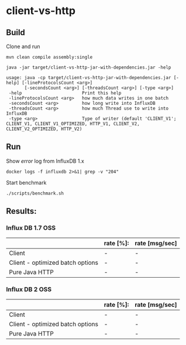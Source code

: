 # client-vs-http

## Build

Clone and run

```shell script
mvn clean compile assembly:single
```                                                            

```shell script
java -jar target/client-vs-http-jar-with-dependencies.jar -help    

usage: java -cp target/client-vs-http-jar-with-dependencies.jar [-help] [-lineProtocolsCount <arg>] 
       [-secondsCount <arg>] [-threadsCount <arg>] [-type <arg>]
 -help                       Print this help
 -lineProtocolsCount <arg>   how much data writes in one batch
 -secondsCount <arg>         how long write into InfluxDB
 -threadsCount <arg>         how much Thread use to write into InfluxDB
 -type <arg>                 Type of writer (default 'CLIENT_V1'; CLIENT_V1, CLIENT_V1_OPTIMIZED, HTTP_V1, CLIENT_V2, CLIENT_V2_OPTIMIZED, HTTP_V2)
```          

## Run

Show _error_ log from InfluxDB 1.x

```shell script
docker logs -f influxdb 2>&1| grep -v "204"
```  

Start benchmark

```shell script
./scripts/benchmark.sh
```     

## Results:

### Influx DB 1.7 OSS

|                                   |  rate [%]:    | rate [msg/sec]    |
|-----------------------------------|---------------|-------------------|
|  Client                           | -             | -                 |
|  Client - optimized batch options | -             | -                 |
|  Pure Java HTTP                   | -             | -                 |

### Influx DB 2 OSS

|                                   |  rate [%]:    | rate [msg/sec]    |
|-----------------------------------|---------------|-------------------|
|  Client                           | -             | -                 |
|  Client - optimized batch options | -             | -                 |
|  Pure Java HTTP                   | -             | -                 |
